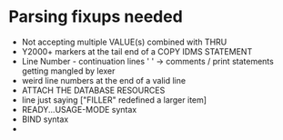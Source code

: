 # Parsing fixups needed

- Not accepting multiple VALUE(s) combined with THRU
- Y2000+ markers at the tail end of a COPY IDMS STATEMENT
- Line Number - continuation lines ' ' -> comments / print statements getting mangled by lexer
- weird line numbers at the end of a valid line
- ATTACH THE DATABASE RESOURCES
- line just saying ["FILLER" redefined a larger item]
- READY...USAGE-MODE syntax
- BIND syntax
- 
